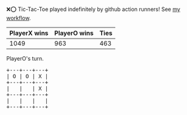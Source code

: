 :x::o: Tic-Tac-Toe played indefinitely by github action runners! See [my workflow](.github/workflows/play.yaml).

|PlayerX wins|PlayerO wins|Ties|
|-|-|-|
|1049|963|463|

PlayerO's turn.

<pre>
+---+---+---+
| O | O | X |
+---+---+---+
|   |   | X |
+---+---+---+
|   |   |   |
+---+---+---+
</pre>